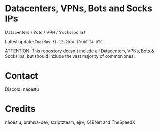 # Datacenters, VPNs, Bots and Socks IPs
 
Datacenters / Bots / VPN / Socks ips list

Latest update: `Tuesday 31-12-2024 18:00:24 UTC` 

ATTENTION: This repository doesn't include all Datacenters, VPNs, Bots & Socks ips, 
but should include the vast majority of common ones.

# Contact
Discord: naoestu

# Credits
nãoéstu, brahma-dev, scriptzteam, ejrv, X4BNet and TheSpeedX
